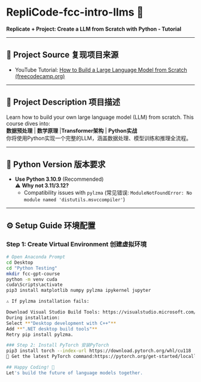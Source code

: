 # RepliCode-fcc-intro-llms 🚀  
**Replicate + Project: Create a LLM from Scratch with Python - Tutorial**  

---

## 📜 Project Source 复现项目来源  
- YouTube Tutorial: [How to Build a Large Language Model from Scratch (freecodecamp.org)](https://www.youtube.com/watch?v=UU1WVnMk4E8)  

---

## 🎯 Project Description 项目描述  
Learn how to build your own large language model (LLM) from scratch. This course dives into:  
**数据预处理** | ​**数学原理** | ​**Transformer架构** | ​**Python实战**  
你将使用Python实现一个完整的LLM，涵盖数据处理、模型训练和推理全流程。  

---

## 🐍 Python Version 版本要求  
- ​**Use Python 3.10.9** (Recommended)  
  ⚠️ ​**Why not 3.11/3.12?**  
  - Compatibility issues with `pylzma` (常见错误: `ModuleNotFoundError: No module named 'distutils.msvccompiler'`)

---

## ⚙️ Setup Guide 环境配置  

### Step 1: Create Virtual Environment 创建虚拟环境  
```bash
# Open Anaconda Prompt
cd Desktop
cd "Python Testing"
mkdir fcc-gpt-course
python -m venv cuda
cuda\Scripts\activate
pip3 install matplotlib numpy pylzma ipykernel jupyter

⚠️ ​If pylzma installation fails:

Download ​Visual Studio Build Tools: https://visualstudio.microsoft.com/visual-cpp-build-tools/
During installation:
Select ​**"Desktop development with C++"**
Add ​**".NET desktop build tools"**
Retry pip install pylzma.

### Step 2: Install PyTorch 安装PyTorch
pip3 install torch --index-url https://download.pytorch.org/whl/cu118
🔗 Get the latest PyTorch command:https://pytorch.org/get-started/locally/

## Happy Coding! 🦾
Let's build the future of language models together. 
